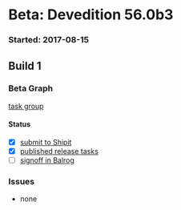 # Beta: Devedition 56.0b3

### Started: 2017-08-15

## Build 1

### Beta Graph
[task group](https://tools.taskcluster.net/push-inspector/#/PLbMYkzhQD67U-3kLC0aHQ)


#### Status
- [x] [submit to Shipit](https://wiki.mozilla.org/Release:Release_Automation_on_Mercurial:Starting_a_Release#Submit_to_Ship_It)
- [x] [published release tasks](../how-tos/relpro.md#4-publish-release)
- [ ] [signoff in Balrog](../how-tos/relpro.md#3-signoffs)

### Issues
- none


